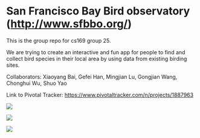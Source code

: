 # San Francisco Bay Bird observatory (http://www.sfbbo.org/)

This is the group repo for cs169 group 25.

We are trying to create an interactive and fun app for people to find and collect bird species in their local area by using data from existing birding sites.

Collaborators:
Xiaoyang Bai, Gefei Han, Mingjian Lu, Gongjian Wang, Chonghui Wu, Shuo Yao

Link to Pivotal Tracker: https://www.pivotaltracker.com/n/projects/1887963


<a href="https://travis-ci.org/shuoyao/BirdGo"><img src="https://travis-ci.org/shuoyao/BirdGo.svg?branch=master" /></a>


<a href="https://codeclimate.com/github/shuoyao/BirdGo"><img src="https://codeclimate.com/github/shuoyao/BirdGo/badges/gpa.svg" /></a>

<a href="https://codeclimate.com/github/shuoyao/BirdGo/coverage"><img src="https://codeclimate.com/github/shuoyao/BirdGo/badges/coverage.svg" /></a>

